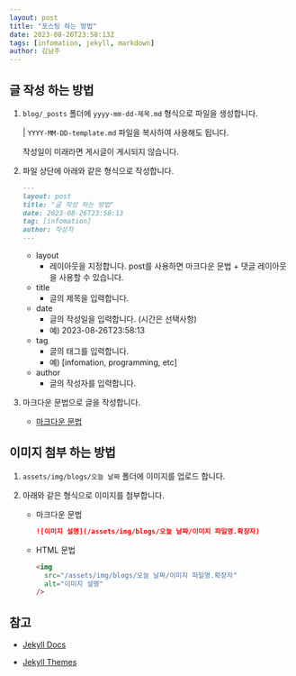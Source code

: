 ```yaml
---
layout: post
title: "포스팅 하는 방법"
date: 2023-08-26T23:58:13Z
tags: [infomation, jekyll, markdown]
author: 김남주
---
```


## 글 작성 하는 방법

1. `blog/_posts` 폴더에 `yyyy-mm-dd-제목.md` 형식으로 파일을 생성합니다.

   | `YYYY-MM-DD-template.md` 파일을 복사하여 사용해도 됩니다.

   작성일이 미래라면 게시글이 게시되지 않습니다.

2. 파일 상단에 아래와 같은 형식으로 작성합니다.

   ```markdown
   ---
   layout: post
   title: "글 작성 하는 방법"
   date: 2023-08-26T23:58:13
   tag: [infomation]
   author: 작성자
   ---
   ```

   - layout
     - 레이아웃을 지정합니다. post를 사용하면 마크다운 문법 + 댓글 레이아웃을 사용할 수 있습니다.
   - title
     - 글의 제목을 입력합니다.
   - date
     - 글의 작성일을 입력합니다. (시간은 선택사항)
     - 예) 2023-08-26T23:58:13
   - tag
     - 글의 태그를 입력합니다.
     - 예) [infomation, programming, etc]
   - author
     - 글의 작성자를 입력합니다.

3. 마크다운 문법으로 글을 작성합니다.

   - [마크다운 문법](https://docs.github.com/ko/get-started/writing-on-github/getting-started-with-writing-and-formatting-on-github/basic-writing-and-formatting-syntax)

## 이미지 첨부 하는 방법

1. `assets/img/blogs/오늘 날짜` 폴더에 이미지를 업로드 합니다.
2. 아래와 같은 형식으로 이미지를 첨부합니다.

   - 마크다운 문법

     ```markdown
     ![이미지 설명](/assets/img/blogs/오늘 날짜/이미지 파일명.확장자)
     ```

   - HTML 문법

     ```html
     <img
       src="/assets/img/blogs/오늘 날짜/이미지 파일명.확장자"
       alt="이미지 설명"
     />
     ```

## 참고

- [Jekyll Docs](https://jekyllrb.com/docs/)

- [Jekyll Themes](https://jekyllthemes.io/)
